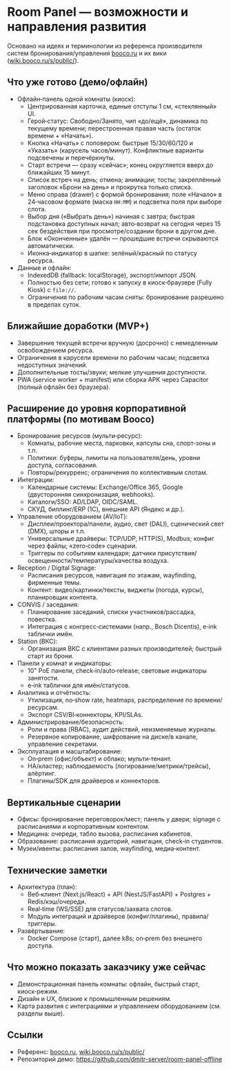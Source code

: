 # Room Panel — возможности и направления развития

Основано на идеях и терминологии из референса производителя систем бронирования/управления [booco.ru](https://booco.ru/) и их вики ([wiki.booco.ru/s/public/](https://wiki.booco.ru/s/public/)).

## Что уже готово (демо/офлайн)
- Офлайн‑панель одной комнаты (киоск):
  - Центрированная карточка, единые отступы 1 см, «стеклянный» UI.
  - Герой‑статус: Свободно/Занято, чип «до/ещё», динамика по текущему времени; перестроенная правая часть (остаток времени + «Начать»).
  - Кнопка «Начать» с поповером: быстрые 15/30/60/120 и «Указать» (карусель часов/минут). Конфликтные варианты подсвечены и перечёркнуты.
  - Старт встречи — сразу «сейчас»; конец округляется вверх до ближайших 15 минут.
  - Список встреч на день; отмена; анимации; тосты; закреплённый заголовок «Брони на день» и прокрутка только списка.
  - Меню справа (drawer) с формой бронирования; поле «Начало» в 24‑часовом формате (маска `HH:MM`) и подсветка поля при выборе слота.
  - Выбор дня («Выбрать день») начиная с завтра; быстрая подстановка доступных начал; авто‑возврат на сегодня через 15 сек бездействия при просмотре/создании брони в другом дне.
  - Блок «Оконченные» удалён — прошедшие встречи скрываются автоматически.
  - Иконка‑индикатор в шапке: зелёный/красный по статусу ресурса.
- Данные и офлайн:
  - IndexedDB (fallback: localStorage), экспорт/импорт JSON.
  - Полностью без сети; готово к запуску в киоск‑браузере (Fully Kiosk) с `file://`.
  - Ограничения по рабочим часам сняты: бронирование разрешено в пределах суток.

## Ближайшие доработки (MVP+)
- Завершение текущей встречи вручную (досрочно) с немедленным освобождением ресурса.
- Ограничения в карусели времени по рабочим часам; подсветка недоступных значений.
- Дополнительные тосты/звуки; мелкие улучшения доступности.
- PWA (service worker + manifest) или сборка APK через Capacitor (полный офлайн без браузера).

## Расширение до уровня корпоративной платформы (по мотивам Booco)
- Бронирование ресурсов (мульти‑ресурс):
  - Комнаты, рабочие места, парковки, капсулы сна, спорт‑зоны и т.п.
  - Политики: буферы, лимиты на пользователя/день, уровни доступа, согласования.
  - Повторы/рекурренс; ограничения по коллективным слотам.
- Интеграции:
  - Календарные системы: Exchange/Office 365, Google (двусторонняя синхронизация, webhooks).
  - Каталоги/SSO: AD/LDAP, OIDC/SAML.
  - СКУД, биллинг/ERP (1С), внешние API (Яндекс и др.).
- Управление оборудованием (AV/IoT):
  - Дисплеи/проектора/панели, аудио, свет (DALI), сценический свет (DMX), шторы и т.п.
  - Универсальные драйверы: TCP/UDP, HTTP(S), Modbus; конфиг через файлы; «zero‑code» сценарии.
  - Триггеры по событиям календаря; датчики присутствия/освещенности/температуры/качества воздуха.
- Reception / Digital Signage:
  - Расписания ресурсов, навигация по этажам, wayfinding, фирменные темы.
  - Контент: видео/картинки/тексты, виджеты (погода, курсы), планировщик контента.
- CONVIS / заседания:
  - Планирование заседаний, списки участников/рассадка, повестка.
  - Интеграция с конгресс‑системами (напр., Bosch Dicentis), e‑ink таблички имён.
- Station (ВКС):
  - Организация ВКС с клиентами разных производителей; быстрый старт из брони.
- Панели у комнат и индикаторы:
  - 10" PoE панели, check‑in/auto‑release; световые индикаторы занятости.
  - e‑ink таблички для имён/статусов.
- Аналитика и отчётность:
  - Утилизация, no‑show rate, heatmaps, распределение по времени/ресурсам.
  - Экспорт CSV/BI‑коннекторы, KPI/SLAs.
- Администрирование/безопасность:
  - Роли и права (RBAC), аудит действий, неизменяемые журналы.
  - Резервное копирование, шифрование на диске/в канале, управление секретами.
- Эксплуатация и масштабирование:
  - On‑prem (офис/объект) и облако; мульти‑тенант.
  - HA/кластер; наблюдаемость (логирование/метрики/трейсы), алёртинг.
  - Плагины/SDK для драйверов и коннекторов.

## Вертикальные сценарии
- Офисы: бронирование переговорок/мест; панель у двери; signage с расписаниями и корпоративным контентом.
- Медицина: очереди, табло вызова, расписания кабинетов.
- Образование: расписания аудиторий, навигация, check‑in студентов.
- Музеи/ивенты: расписания залов, wayfinding, медиа‑контент.

## Технические заметки
- Архитектура (план):
  - Веб‑клиент (Next.js/React) + API (NestJS/FastAPI) + Postgres + Redis/кэш/очереди.
  - Real‑time (WS/SSE) для статусов/захвата слотов.
  - Модуль интеграций и драйверов (конфиг/плагины), правила/триггеры.
- Развёртывание:
  - Docker Compose (старт), далее k8s; on‑prem без внешнего доступа.

## Что можно показать заказчику уже сейчас
- Демонстрационная панель комнаты: офлайн, быстрый старт, киоск‑режим.
- Дизайн и UX, близкие к промышленным решениям.
- Карта развития с интеграциями и управлением оборудованием (см. разделы выше).

## Ссылки
- Референс: [booco.ru](https://booco.ru/), [wiki.booco.ru/s/public/](https://wiki.booco.ru/s/public/)
- Репозиторий демо: https://github.com/dmitr-server/room-panel-offline
